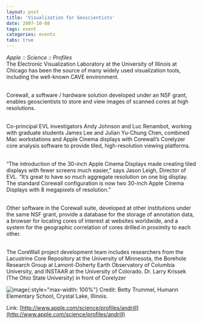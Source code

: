 ```yaml
---
layout: post
title: 'Visualization for Geoscientists'
date: 2007-10-08
tags: event
categories: events
tabs: true
---
```


<em>Apple :: Science :: Profiles</em><br>
The Electronic Visualization Laboratory at the University of Illinois at Chicago has been the source of many widely used visualization tools, including the well-known CAVE environment.<br><br>

Corewall, a software / hardware solution developed under an NSF grant, enables geoscientists to store and view images of scanned cores at high resolutions.<br><br>

Co-principal EVL investigators Andy Johnson and Luc Renambot, working with graduate students James Lee and Julian Yu-Chung Chen, combined Mac workstations and Apple Cinema displays with Corewall&rsquo;s Corelyzer core analysis software to provide tiled, high-resolution viewing platforms.<br><br>

&ldquo;The introduction of the 30-inch Apple Cinema Displays made creating tiled displays with fewer screens much easier,&rdquo; says Jason Leigh, Director of EVL. &ldquo;It&rsquo;s great to have so much aggregate resolution on one big display. The standard Corewall configuration is now two 30-inch Apple Cinema Displays with 8 megapixels of resolution.&rdquo;<br><br>

Other software in the Corewall suite, developed at other institutions under the same NSF grant, provide a database for the storage of annotation data, a browser for locating cores of interest at websites worldwide, and a system for the geographic correlation of cores drilled in proximity to each other.<br><br>

The CoreWall project development team includes researchers from the Lacustrine Core Repository at the University of Minnesota, the Borehole Research Group at Lamont-Doherty Earth Observatory of Columbia University, and INSTAAR at the University of Colorado.
Dr. Larry Krissek (The Ohio State University) in front of Corelyzer

![image](https://www.evl.uic.edu/output/originals/corelyzerapple.png-srcw.jpg){:style="max-width: 100%"}
Credit: Betty Trummel, Humann Elementary School, Crystal Lake, Illinois.	


Link: [http://www.apple.com/science/profiles/andrill](http://www.apple.com/science/profiles/andrill)
